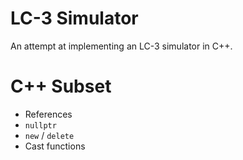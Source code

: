 # LC-3 Simulator

An attempt at implementing an LC-3 simulator in C++.

# C++ Subset

- References
- `nullptr`
- `new` / `delete`
- Cast functions

